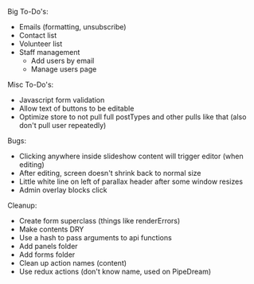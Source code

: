 Big To-Do's:
- Emails (formatting, unsubscribe)
- Contact list
- Volunteer list
- Staff management
  - Add users by email
  - Manage users page

Misc To-Do's:
- Javascript form validation
- Allow text of buttons to be editable
- Optimize store to not pull full postTypes and other pulls like that (also don't pull user repeatedly)

Bugs:
- Clicking anywhere inside slideshow content will trigger editor (when editing)
- After editing, screen doesn't shrink back to normal size
- Little white line on left of parallax header after some window resizes
- Admin overlay blocks click

Cleanup:
- Create form superclass (things like renderErrors)
- Make contents DRY
- Use a hash to pass arguments to api functions
- Add panels folder
- Add forms folder
- Clean up action names (content)
- Use redux actions (don't know name, used on PipeDream)

